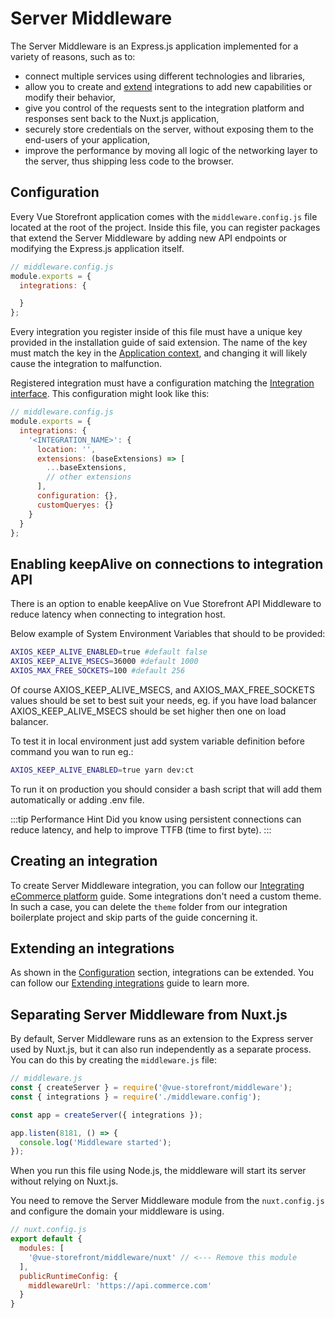 # Server Middleware

The Server Middleware is an Express.js application implemented for a variety of reasons, such as to:

- connect multiple services using different technologies and libraries,
- allow you to create and [extend](/integrate/extending-integrations.html) integrations to add new capabilities or modify their behavior,
- give you control of the requests sent to the integration platform and responses sent back to the Nuxt.js application,
- securely store credentials on the server, without exposing them to the end-users of your application,
- improve the performance by moving all logic of the networking layer to the server, thus shipping less code to the browser.

## Configuration

Every Vue Storefront application comes with the `middleware.config.js` file located at the root of the project.  Inside this file, you can register packages that extend the Server Middleware by adding new API endpoints or modifying the Express.js application itself.

```javascript
// middleware.config.js
module.exports = {
  integrations: {

  }
};
```

Every integration you register inside of this file must have a unique key provided in the installation guide of said extension. The name of the key must match the key in the [Application context](../architecture/application-context.html), and changing it will likely cause the integration to malfunction.

Registered integration must have a configuration matching the [Integration interface](/core/api-reference/core.integration.html). This configuration might look like this:

```javascript
// middleware.config.js
module.exports = {
  integrations: {
    '<INTEGRATION_NAME>': {
      location: '',
      extensions: (baseExtensions) => [
        ...baseExtensions,
        // other extensions
      ],
      configuration: {},
      customQueryes: {}
    }
  }
};
```

## Enabling keepAlive on connections to integration API
There is an option to enable keepAlive on Vue Storefront API Middleware to reduce latency when connecting to integration host.

Below example of System Environment Variables that should to be provided:
```bash
AXIOS_KEEP_ALIVE_ENABLED=true #default false
AXIOS_KEEP_ALIVE_MSECS=36000 #default 1000
AXIOS_MAX_FREE_SOCKETS=100 #default 256
```

Of course AXIOS_KEEP_ALIVE_MSECS, and AXIOS_MAX_FREE_SOCKETS values should be set to best suit your needs,
eg. if you have load balancer AXIOS_KEEP_ALIVE_MSECS should be set higher then one on load balancer.

To test it in local environment just add system variable definition before command you wan to run eg.:
```bash
AXIOS_KEEP_ALIVE_ENABLED=true yarn dev:ct
```

To run it on production you should consider a bash script that will add them automatically or adding .env file.

:::tip Performance Hint
Did you know using persistent connections can reduce latency, and help to improve TTFB (time to first byte).
:::

## Creating an integration

To create Server Middleware integration, you can follow our [Integrating eCommerce platform](/integrate/integration-guide.html) guide. Some integrations don't need a custom theme. In such a case, you can delete the `theme` folder from our integration boilerplate project and skip parts of the guide concerning it.

## Extending an integrations

As shown in the [Configuration](#configuration) section, integrations can be extended. You can follow our [Extending integrations](/integrate/extending-integrations.html) guide to learn more.

## Separating Server Middleware from Nuxt.js

By default, Server Middleware runs as an extension to the Express server used by Nuxt.js, but it can also run independently as a separate process. You can do this by creating the `middleware.js` file:

```javascript
// middleware.js
const { createServer } = require('@vue-storefront/middleware');
const { integrations } = require('./middleware.config');

const app = createServer({ integrations });

app.listen(8181, () => {
  console.log('Middleware started');
});
```

When you run this file using Node.js, the middleware will start its server without relying on Nuxt.js.

You need to remove the Server Middleware module from the `nuxt.config.js` and configure the domain your middleware is using.

```javascript
// nuxt.config.js
export default {
  modules: [
    '@vue-storefront/middleware/nuxt' // <--- Remove this module
  ],
  publicRuntimeConfig: {
    middlewareUrl: 'https://api.commerce.com'
  }
}
```
